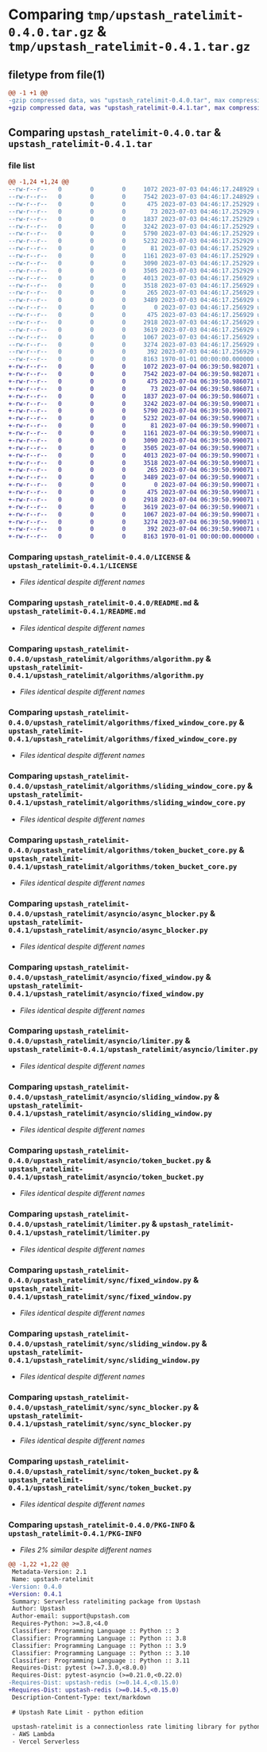# Comparing `tmp/upstash_ratelimit-0.4.0.tar.gz` & `tmp/upstash_ratelimit-0.4.1.tar.gz`

## filetype from file(1)

```diff
@@ -1 +1 @@
-gzip compressed data, was "upstash_ratelimit-0.4.0.tar", max compression
+gzip compressed data, was "upstash_ratelimit-0.4.1.tar", max compression
```

## Comparing `upstash_ratelimit-0.4.0.tar` & `upstash_ratelimit-0.4.1.tar`

### file list

```diff
@@ -1,24 +1,24 @@
--rw-r--r--   0        0        0     1072 2023-07-03 04:46:17.248929 upstash_ratelimit-0.4.0/LICENSE
--rw-r--r--   0        0        0     7542 2023-07-03 04:46:17.248929 upstash_ratelimit-0.4.0/README.md
--rw-r--r--   0        0        0      475 2023-07-03 04:46:17.252929 upstash_ratelimit-0.4.0/pyproject.toml
--rw-r--r--   0        0        0       73 2023-07-03 04:46:17.252929 upstash_ratelimit-0.4.0/upstash_ratelimit/__init__.py
--rw-r--r--   0        0        0     1837 2023-07-03 04:46:17.252929 upstash_ratelimit-0.4.0/upstash_ratelimit/algorithms/algorithm.py
--rw-r--r--   0        0        0     3242 2023-07-03 04:46:17.252929 upstash_ratelimit-0.4.0/upstash_ratelimit/algorithms/fixed_window_core.py
--rw-r--r--   0        0        0     5790 2023-07-03 04:46:17.252929 upstash_ratelimit-0.4.0/upstash_ratelimit/algorithms/sliding_window_core.py
--rw-r--r--   0        0        0     5232 2023-07-03 04:46:17.252929 upstash_ratelimit-0.4.0/upstash_ratelimit/algorithms/token_bucket_core.py
--rw-r--r--   0        0        0       81 2023-07-03 04:46:17.252929 upstash_ratelimit-0.4.0/upstash_ratelimit/asyncio/__init__.py
--rw-r--r--   0        0        0     1161 2023-07-03 04:46:17.252929 upstash_ratelimit-0.4.0/upstash_ratelimit/asyncio/async_blocker.py
--rw-r--r--   0        0        0     3090 2023-07-03 04:46:17.252929 upstash_ratelimit-0.4.0/upstash_ratelimit/asyncio/fixed_window.py
--rw-r--r--   0        0        0     3505 2023-07-03 04:46:17.252929 upstash_ratelimit-0.4.0/upstash_ratelimit/asyncio/limiter.py
--rw-r--r--   0        0        0     4013 2023-07-03 04:46:17.256929 upstash_ratelimit-0.4.0/upstash_ratelimit/asyncio/sliding_window.py
--rw-r--r--   0        0        0     3518 2023-07-03 04:46:17.256929 upstash_ratelimit-0.4.0/upstash_ratelimit/asyncio/token_bucket.py
--rw-r--r--   0        0        0      265 2023-07-03 04:46:17.256929 upstash_ratelimit-0.4.0/upstash_ratelimit/config.py
--rw-r--r--   0        0        0     3489 2023-07-03 04:46:17.256929 upstash_ratelimit-0.4.0/upstash_ratelimit/limiter.py
--rw-r--r--   0        0        0        0 2023-07-03 04:46:17.256929 upstash_ratelimit-0.4.0/upstash_ratelimit/py.typed
--rw-r--r--   0        0        0      475 2023-07-03 04:46:17.256929 upstash_ratelimit-0.4.0/upstash_ratelimit/schema/response.py
--rw-r--r--   0        0        0     2918 2023-07-03 04:46:17.256929 upstash_ratelimit-0.4.0/upstash_ratelimit/sync/fixed_window.py
--rw-r--r--   0        0        0     3619 2023-07-03 04:46:17.256929 upstash_ratelimit-0.4.0/upstash_ratelimit/sync/sliding_window.py
--rw-r--r--   0        0        0     1067 2023-07-03 04:46:17.256929 upstash_ratelimit-0.4.0/upstash_ratelimit/sync/sync_blocker.py
--rw-r--r--   0        0        0     3274 2023-07-03 04:46:17.256929 upstash_ratelimit-0.4.0/upstash_ratelimit/sync/token_bucket.py
--rw-r--r--   0        0        0      392 2023-07-03 04:46:17.256929 upstash_ratelimit-0.4.0/upstash_ratelimit/utils/time.py
--rw-r--r--   0        0        0     8163 1970-01-01 00:00:00.000000 upstash_ratelimit-0.4.0/PKG-INFO
+-rw-r--r--   0        0        0     1072 2023-07-04 06:39:50.982071 upstash_ratelimit-0.4.1/LICENSE
+-rw-r--r--   0        0        0     7542 2023-07-04 06:39:50.982071 upstash_ratelimit-0.4.1/README.md
+-rw-r--r--   0        0        0      475 2023-07-04 06:39:50.986071 upstash_ratelimit-0.4.1/pyproject.toml
+-rw-r--r--   0        0        0       73 2023-07-04 06:39:50.986071 upstash_ratelimit-0.4.1/upstash_ratelimit/__init__.py
+-rw-r--r--   0        0        0     1837 2023-07-04 06:39:50.986071 upstash_ratelimit-0.4.1/upstash_ratelimit/algorithms/algorithm.py
+-rw-r--r--   0        0        0     3242 2023-07-04 06:39:50.990071 upstash_ratelimit-0.4.1/upstash_ratelimit/algorithms/fixed_window_core.py
+-rw-r--r--   0        0        0     5790 2023-07-04 06:39:50.990071 upstash_ratelimit-0.4.1/upstash_ratelimit/algorithms/sliding_window_core.py
+-rw-r--r--   0        0        0     5232 2023-07-04 06:39:50.990071 upstash_ratelimit-0.4.1/upstash_ratelimit/algorithms/token_bucket_core.py
+-rw-r--r--   0        0        0       81 2023-07-04 06:39:50.990071 upstash_ratelimit-0.4.1/upstash_ratelimit/asyncio/__init__.py
+-rw-r--r--   0        0        0     1161 2023-07-04 06:39:50.990071 upstash_ratelimit-0.4.1/upstash_ratelimit/asyncio/async_blocker.py
+-rw-r--r--   0        0        0     3090 2023-07-04 06:39:50.990071 upstash_ratelimit-0.4.1/upstash_ratelimit/asyncio/fixed_window.py
+-rw-r--r--   0        0        0     3505 2023-07-04 06:39:50.990071 upstash_ratelimit-0.4.1/upstash_ratelimit/asyncio/limiter.py
+-rw-r--r--   0        0        0     4013 2023-07-04 06:39:50.990071 upstash_ratelimit-0.4.1/upstash_ratelimit/asyncio/sliding_window.py
+-rw-r--r--   0        0        0     3518 2023-07-04 06:39:50.990071 upstash_ratelimit-0.4.1/upstash_ratelimit/asyncio/token_bucket.py
+-rw-r--r--   0        0        0      265 2023-07-04 06:39:50.990071 upstash_ratelimit-0.4.1/upstash_ratelimit/config.py
+-rw-r--r--   0        0        0     3489 2023-07-04 06:39:50.990071 upstash_ratelimit-0.4.1/upstash_ratelimit/limiter.py
+-rw-r--r--   0        0        0        0 2023-07-04 06:39:50.990071 upstash_ratelimit-0.4.1/upstash_ratelimit/py.typed
+-rw-r--r--   0        0        0      475 2023-07-04 06:39:50.990071 upstash_ratelimit-0.4.1/upstash_ratelimit/schema/response.py
+-rw-r--r--   0        0        0     2918 2023-07-04 06:39:50.990071 upstash_ratelimit-0.4.1/upstash_ratelimit/sync/fixed_window.py
+-rw-r--r--   0        0        0     3619 2023-07-04 06:39:50.990071 upstash_ratelimit-0.4.1/upstash_ratelimit/sync/sliding_window.py
+-rw-r--r--   0        0        0     1067 2023-07-04 06:39:50.990071 upstash_ratelimit-0.4.1/upstash_ratelimit/sync/sync_blocker.py
+-rw-r--r--   0        0        0     3274 2023-07-04 06:39:50.990071 upstash_ratelimit-0.4.1/upstash_ratelimit/sync/token_bucket.py
+-rw-r--r--   0        0        0      392 2023-07-04 06:39:50.990071 upstash_ratelimit-0.4.1/upstash_ratelimit/utils/time.py
+-rw-r--r--   0        0        0     8163 1970-01-01 00:00:00.000000 upstash_ratelimit-0.4.1/PKG-INFO
```

### Comparing `upstash_ratelimit-0.4.0/LICENSE` & `upstash_ratelimit-0.4.1/LICENSE`

 * *Files identical despite different names*

### Comparing `upstash_ratelimit-0.4.0/README.md` & `upstash_ratelimit-0.4.1/README.md`

 * *Files identical despite different names*

### Comparing `upstash_ratelimit-0.4.0/upstash_ratelimit/algorithms/algorithm.py` & `upstash_ratelimit-0.4.1/upstash_ratelimit/algorithms/algorithm.py`

 * *Files identical despite different names*

### Comparing `upstash_ratelimit-0.4.0/upstash_ratelimit/algorithms/fixed_window_core.py` & `upstash_ratelimit-0.4.1/upstash_ratelimit/algorithms/fixed_window_core.py`

 * *Files identical despite different names*

### Comparing `upstash_ratelimit-0.4.0/upstash_ratelimit/algorithms/sliding_window_core.py` & `upstash_ratelimit-0.4.1/upstash_ratelimit/algorithms/sliding_window_core.py`

 * *Files identical despite different names*

### Comparing `upstash_ratelimit-0.4.0/upstash_ratelimit/algorithms/token_bucket_core.py` & `upstash_ratelimit-0.4.1/upstash_ratelimit/algorithms/token_bucket_core.py`

 * *Files identical despite different names*

### Comparing `upstash_ratelimit-0.4.0/upstash_ratelimit/asyncio/async_blocker.py` & `upstash_ratelimit-0.4.1/upstash_ratelimit/asyncio/async_blocker.py`

 * *Files identical despite different names*

### Comparing `upstash_ratelimit-0.4.0/upstash_ratelimit/asyncio/fixed_window.py` & `upstash_ratelimit-0.4.1/upstash_ratelimit/asyncio/fixed_window.py`

 * *Files identical despite different names*

### Comparing `upstash_ratelimit-0.4.0/upstash_ratelimit/asyncio/limiter.py` & `upstash_ratelimit-0.4.1/upstash_ratelimit/asyncio/limiter.py`

 * *Files identical despite different names*

### Comparing `upstash_ratelimit-0.4.0/upstash_ratelimit/asyncio/sliding_window.py` & `upstash_ratelimit-0.4.1/upstash_ratelimit/asyncio/sliding_window.py`

 * *Files identical despite different names*

### Comparing `upstash_ratelimit-0.4.0/upstash_ratelimit/asyncio/token_bucket.py` & `upstash_ratelimit-0.4.1/upstash_ratelimit/asyncio/token_bucket.py`

 * *Files identical despite different names*

### Comparing `upstash_ratelimit-0.4.0/upstash_ratelimit/limiter.py` & `upstash_ratelimit-0.4.1/upstash_ratelimit/limiter.py`

 * *Files identical despite different names*

### Comparing `upstash_ratelimit-0.4.0/upstash_ratelimit/sync/fixed_window.py` & `upstash_ratelimit-0.4.1/upstash_ratelimit/sync/fixed_window.py`

 * *Files identical despite different names*

### Comparing `upstash_ratelimit-0.4.0/upstash_ratelimit/sync/sliding_window.py` & `upstash_ratelimit-0.4.1/upstash_ratelimit/sync/sliding_window.py`

 * *Files identical despite different names*

### Comparing `upstash_ratelimit-0.4.0/upstash_ratelimit/sync/sync_blocker.py` & `upstash_ratelimit-0.4.1/upstash_ratelimit/sync/sync_blocker.py`

 * *Files identical despite different names*

### Comparing `upstash_ratelimit-0.4.0/upstash_ratelimit/sync/token_bucket.py` & `upstash_ratelimit-0.4.1/upstash_ratelimit/sync/token_bucket.py`

 * *Files identical despite different names*

### Comparing `upstash_ratelimit-0.4.0/PKG-INFO` & `upstash_ratelimit-0.4.1/PKG-INFO`

 * *Files 2% similar despite different names*

```diff
@@ -1,22 +1,22 @@
 Metadata-Version: 2.1
 Name: upstash-ratelimit
-Version: 0.4.0
+Version: 0.4.1
 Summary: Serverless ratelimiting package from Upstash
 Author: Upstash
 Author-email: support@upstash.com
 Requires-Python: >=3.8,<4.0
 Classifier: Programming Language :: Python :: 3
 Classifier: Programming Language :: Python :: 3.8
 Classifier: Programming Language :: Python :: 3.9
 Classifier: Programming Language :: Python :: 3.10
 Classifier: Programming Language :: Python :: 3.11
 Requires-Dist: pytest (>=7.3.0,<8.0.0)
 Requires-Dist: pytest-asyncio (>=0.21.0,<0.22.0)
-Requires-Dist: upstash-redis (>=0.14.4,<0.15.0)
+Requires-Dist: upstash-redis (>=0.14.5,<0.15.0)
 Description-Content-Type: text/markdown
 
 # Upstash Rate Limit - python edition
 
 upstash-ratelimit is a connectionless rate limiting library for python, designed to be used in serverless environments such as:
 - AWS Lambda
 - Vercel Serverless
```

